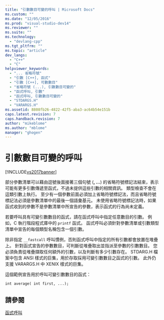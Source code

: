 ```yaml
---
title: "引數數目可變的呼叫 | Microsoft Docs"
ms.custom: ""
ms.date: "12/05/2016"
ms.prod: "visual-studio-dev14"
ms.reviewer: ""
ms.suite: ""
ms.technology: 
  - "devlang-cpp"
ms.tgt_pltfrm: ""
ms.topic: "article"
dev_langs: 
  - "C++"
  - "C"
helpviewer_keywords: 
  - "... 省略符號"
  - "引數 [C++], 函式"
  - "引數 [C++], 可數數目"
  - "省略符號 (...), 引數數目可變的"
  - "函式呼叫, 引數"
  - "函式呼叫, 引數數目可變的"
  - "STDARGS.H"
  - "VARARGS.H"
ms.assetid: 8808fb26-4822-42f5-aba3-ac64b54e151b
caps.latest.revision: 7
caps.handback.revision: 7
author: "mikeblome"
ms.author: "mblome"
manager: "ghogen"
---
```

# 引數數目可變的呼叫
[!INCLUDE[vs2017banner](../assembler/inline/includes/vs2017banner.md)]

部分參數清單可以藉由逗號後面接著三個句號 \(**, ...**\) 的省略符號標記法結束，表示可能有更多引數傳遞至函式，不過未提供這些引數的相關資訊。  類型檢查不會在這類引數上執行。  至少有一個參數前面必須加上省略符號標記法，而且省略符號標記法必須是參數清單中的最後一個語彙基元。  未使用省略符號標記法時，如果函式收到的參數不是參數清單中所宣告的參數，表示函式的行為尚未定義。  
  
 若要呼叫具有可變引數數目的函式，請在函式呼叫中指定任意數目的引數。  例如，C 執行階段程式庫中的 `printf` 函式。  函式呼叫必須針對參數清單或引數類型清單中宣告的每個類型名稱包含一個引數。  
  
 除非指定 `__fastcall` 呼叫慣例，否則函式呼叫中指定的所有引數都會放置在堆疊上。  針對函式宣告的參數數目，可判斷從堆疊取出並指派至參數的引數數目。  您必須負責從堆疊擷取任何額外的引數，以及判斷有多少引數存在。  STDARG.H 檔案中包含 ANSI 樣式的巨集，用於存取採用可變引數數目之函式的引數。  此外仍支援 VARARGS.H 中 XENIX 樣式的巨集。  
  
 這個範例宣告用於呼叫可變引數數目的函式：  
  
```  
int average( int first, ...);  
```  
  
## 請參閱  
 [函式呼叫](../c-language/function-calls.md)